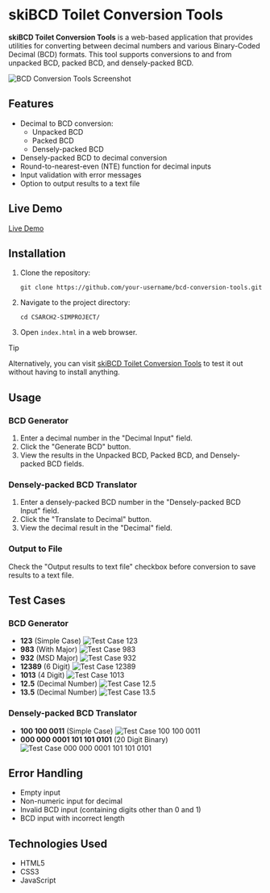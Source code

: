 # skiBCD Toilet Conversion Tools

**skiBCD Toilet Conversion Tools** is a web-based application that provides utilities for converting between decimal numbers and various Binary-Coded Decimal (BCD) formats. This tool supports conversions to and from unpacked BCD, packed BCD, and densely-packed BCD.

![BCD Conversion Tools Screenshot](assets/img/main-page.png)

## Features
- Decimal to BCD conversion:
  - Unpacked BCD
  - Packed BCD
  - Densely-packed BCD
- Densely-packed BCD to decimal conversion
- Round-to-nearest-even (NTE) function for decimal inputs
- Input validation with error messages
- Option to output results to a text file

## Live Demo
[Live Demo](https://github.com/enriquezduane/CSARCH2-SIMPROJECT/assets/63909110/aec057c5-cb57-437d-aa86-f670b04e7271)

## Installation
1. Clone the repository:
   ```
   git clone https://github.com/your-username/bcd-conversion-tools.git
   ```
2. Navigate to the project directory:
   ```
   cd CSARCH2-SIMPROJECT/
   ```
3. Open `index.html` in a web browser.

> [!TIP]
> Alternatively, you can visit [skiBCD Toilet Conversion Tools](https://enriquezduane.github.io/CSARCH2-SIMPROJECT/) to test it out without having to install anything.

## Usage
### BCD Generator
1. Enter a decimal number in the "Decimal Input" field.
2. Click the "Generate BCD" button.
3. View the results in the Unpacked BCD, Packed BCD, and Densely-packed BCD fields.

### Densely-packed BCD Translator
1. Enter a densely-packed BCD number in the "Densely-packed BCD Input" field.
2. Click the "Translate to Decimal" button.
3. View the decimal result in the "Decimal" field.

### Output to File
Check the "Output results to text file" checkbox before conversion to save results to a text file.

## Test Cases
### BCD Generator
- **123** (Simple Case)
  ![Test Case 123](assets/img/test-case-123.png)
- **983** (With Major)
  ![Test Case 983](assets/img/test-case-983.png)
- **932** (MSD Major)
  ![Test Case 932](assets/img/test-case-932.png)
- **12389** (6 Digit)
  ![Test Case 12389](assets/img/test-case-123789.png)
- **1013** (4 Digit)
  ![Test Case 1013](assets/img/test-case-1013.png)
- **12.5** (Decimal Number)
  ![Test Case 12.5](assets/img/test-case-12.5.png)
- **13.5** (Decimal Number)
  ![Test Case 13.5](assets/img/test-case-13.5.png)

### Densely-packed BCD Translator
- **100 100 0011** (Simple Case)
  ![Test Case 100 100 0011](assets/img/test-case-dpbcd-1001000011.png)
- **000 000 0001 101 101 0101** (20 Digit Binary)
  ![Test Case 000 000 0001 101 101 0101](assets/img/test-case-dpbcd-20digit.png)

## Error Handling
- Empty input
- Non-numeric input for decimal
- Invalid BCD input (containing digits other than 0 and 1)
- BCD input with incorrect length

## Technologies Used
- HTML5
- CSS3
- JavaScript
